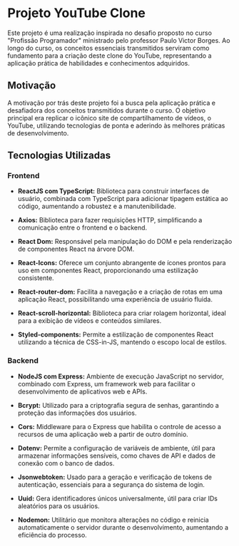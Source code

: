 # Projeto YouTube Clone

Este projeto é uma realização inspirada no desafio proposto no curso "Profissão Programador" ministrado pelo professor Paulo Victor Borges. Ao longo do curso, os conceitos essenciais transmitidos serviram como fundamento para a criação deste clone do YouTube, representando a aplicação prática de habilidades e conhecimentos adquiridos.

## Motivação

A motivação por trás deste projeto foi a busca pela aplicação prática e desafiadora dos conceitos transmitidos durante o curso. O objetivo principal era replicar o icônico site de compartilhamento de vídeos, o YouTube, utilizando tecnologias de ponta e aderindo às melhores práticas de desenvolvimento.

## Tecnologias Utilizadas

### Frontend

- **ReactJS com TypeScript:** Biblioteca para construir interfaces de usuário, combinada com TypeScript para adicionar tipagem estática ao código, aumentando a robustez e a manutenibilidade.

- **Axios:** Biblioteca para fazer requisições HTTP, simplificando a comunicação entre o frontend e o backend.

- **React Dom:** Responsável pela manipulação do DOM e pela renderização de componentes React na árvore DOM.

- **React-Icons:** Oferece um conjunto abrangente de ícones prontos para uso em componentes React, proporcionando uma estilização consistente.

- **React-router-dom:** Facilita a navegação e a criação de rotas em uma aplicação React, possibilitando uma experiência de usuário fluida.

- **React-scroll-horizontal:** Biblioteca para criar rolagem horizontal, ideal para a exibição de vídeos e conteúdos similares.

- **Styled-components:** Permite a estilização de componentes React utilizando a técnica de CSS-in-JS, mantendo o escopo local de estilos.

### Backend

- **NodeJS com Express:** Ambiente de execução JavaScript no servidor, combinado com Express, um framework web para facilitar o desenvolvimento de aplicativos web e APIs.

- **Bcrypt:** Utilizado para a criptografia segura de senhas, garantindo a proteção das informações dos usuários.

- **Cors:** Middleware para o Express que habilita o controle de acesso a recursos de uma aplicação web a partir de outro domínio.

- **Dotenv:** Permite a configuração de variáveis de ambiente, útil para armazenar informações sensíveis, como chaves de API e dados de conexão com o banco de dados.

- **Jsonwebtoken:** Usado para a geração e verificação de tokens de autenticação, essenciais para a segurança do sistema de login.

- **Uuid:** Gera identificadores únicos universalmente, útil para criar IDs aleatórios para os usuários.

- **Nodemon:** Utilitário que monitora alterações no código e reinicia automaticamente o servidor durante o desenvolvimento, aumentando a eficiência do processo.


